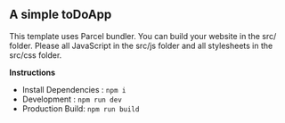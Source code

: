 ## A simple toDoApp

This template uses Parcel bundler. You can build your website in the src/ folder. Please all JavaScript in the src/js folder and all stylesheets in the src/css folder.

**Instructions**

- Install Dependencies : `npm i`
- Development : `npm run dev`
- Production Build: `npm run build`
